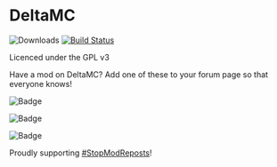 # DeltaMC

![Downloads](https://img.shields.io/github/downloads/deltamc-project/deltamc-python/total.svg)
[![Build Status](https://travis-ci.org/deltamc-project/deltamc-python.svg?branch=master)](https://travis-ci.org/deltamc-project/deltamc-python)

Licenced under the GPL v3

Have a mod on DeltaMC? Add one of these to your forum page so that everyone knows!

![Badge](https://img.shields.io/badge/DeltaMC-Indexed-green.svg)

![Badge](https://img.shields.io/badge/DeltaMC-Indexed-green.svg?style=flat-square)

![Badge](https://img.shields.io/badge/DeltaMC-Indexed-green.svg?style=plastic)

Proudly supporting [#StopModReposts](http://www.stopmodreposts.org)!
